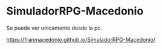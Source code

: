 # SimuladorRPG-Macedonio
Se puede ver unicamente desde la pc.

https://franmacedonio.github.io/SimuladorRPG-Macedonio/
